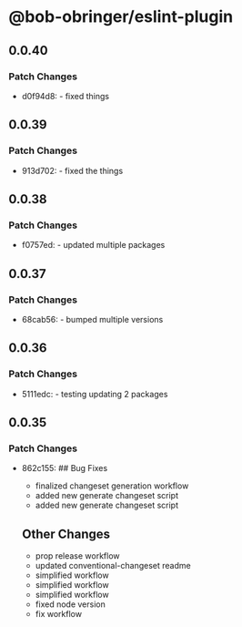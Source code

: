 # @bob-obringer/eslint-plugin

## 0.0.40

### Patch Changes

- d0f94d8: - fixed things

## 0.0.39

### Patch Changes

- 913d702: - fixed the things

## 0.0.38

### Patch Changes

- f0757ed: - updated multiple packages

## 0.0.37

### Patch Changes

- 68cab56: - bumped multiple versions

## 0.0.36

### Patch Changes

- 5111edc: - testing updating 2 packages

## 0.0.35

### Patch Changes

- 862c155: ## Bug Fixes

  - finalized changeset generation workflow
  - added new generate changeset script
  - added new generate changeset script

  ## Other Changes

  - prop release workflow
  - updated conventional-changeset readme
  - simplified workflow
  - simplified workflow
  - simplified workflow
  - fixed node version
  - fix workflow
